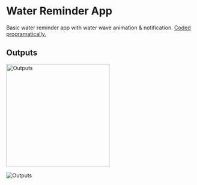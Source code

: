 # Water Reminder App

Basic water reminder app with water wave animation & notification.
<ins>Coded programatically.</ins>

## Outputs
<img width="275" alt="Outputs" src="https://user-images.githubusercontent.com/52280308/185183326-9eff0d2a-4e92-4107-9913-1be21b711e03.gif">

![Outputs](https://user-images.githubusercontent.com/52280308/185181588-242e820b-9a87-4149-a7a8-95c291ae0a3c.PNG)

